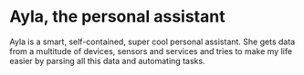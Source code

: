# Ayla, the personal assistant

Ayla is a smart, self-contained, super cool personal assistant. She gets data from a multitude of devices, sensors and
services and tries to make my life easier by parsing all this data and automating tasks.
